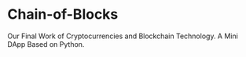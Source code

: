 # Chain-of-Blocks

Our Final Work of Cryptocurrencies and Blockchain Technology. A Mini DApp Based on Python.
